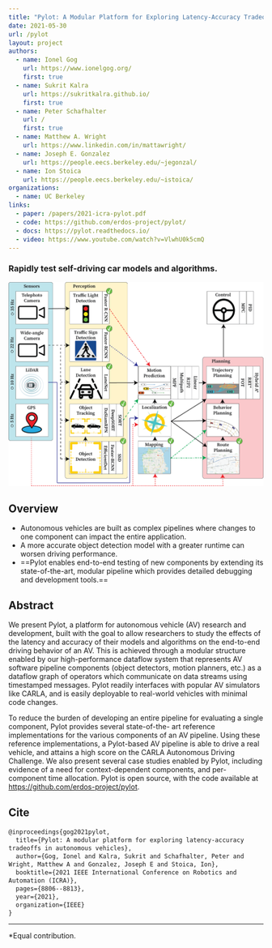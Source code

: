 ```yaml
---
title: "Pylot: A Modular Platform for Exploring Latency-Accuracy Tradeoffs in Autonomous Vehicles"
date: 2021-05-30
url: /pylot
layout: project
authors:
  - name: Ionel Gog
    url: https://www.ionelgog.org/
    first: true
  - name: Sukrit Kalra
    url: https://sukritkalra.github.io/
    first: true
  - name: Peter Schafhalter
    url: /
    first: true
  - name: Matthew A. Wright
    url: https://www.linkedin.com/in/mattawright/
  - name: Joseph E. Gonzalez
    url: https://people.eecs.berkeley.edu/~jegonzal/
  - name: Ion Stoica
    url: https://people.eecs.berkeley.edu/~istoica/
organizations:
  - name: UC Berkeley
links:
  - paper: /papers/2021-icra-pylot.pdf
  - code: https://github.com/erdos-project/pylot/
  - docs: https://pylot.readthedocs.io/
  - video: https://www.youtube.com/watch?v=VlwhU0k5cmQ
---
```


### Rapidly test self-driving car models and algorithms.

![Pylot Pipeline](asset-4.png "asdf")

## Overview

- Autonomous vehicles are built as complex pipelines where changes to one
  component can impact the entire application.
- A more accurate object detection model with a greater runtime can worsen
  driving performance.
- ==Pylot enables end-to-end testing of new components by extending its
  state-of-the-art, modular pipeline which provides detailed debugging and
  development tools.==

## Abstract

We present Pylot, a platform for autonomous vehicle (AV) research and
development, built with the goal to allow researchers to study the effects of
the latency and accuracy of their models and algorithms on the end-to-end
driving behavior of an AV. This is achieved through a modular structure enabled
by our high-performance dataflow system that represents AV software pipeline
components (object detectors, motion planners, etc.) as a dataflow graph of
operators which communicate on data streams using timestamped messages. Pylot
readily interfaces with popular AV simulators like CARLA, and is easily
deployable to real-world vehicles with minimal code changes.

To reduce the burden of developing an entire pipeline for evaluating a single
component, Pylot provides several state-of-the- art reference implementations
for the various components of an AV pipeline. Using these reference
implementations, a Pylot-based AV pipeline is able to drive a real vehicle, and
attains a high score on the CARLA Autonomous Driving Challenge. We also present
several case studies enabled by Pylot, including evidence of a need for
context-dependent components, and per-component time allocation. Pylot is open
source, with the code available at https://github.com/erdos-project/pylot.

## Cite
```
@inproceedings{gog2021pylot,
  title={Pylot: A modular platform for exploring latency-accuracy tradeoffs in autonomous vehicles},
  author={Gog, Ionel and Kalra, Sukrit and Schafhalter, Peter and Wright, Matthew A and Gonzalez, Joseph E and Stoica, Ion},
  booktitle={2021 IEEE International Conference on Robotics and Automation (ICRA)},
  pages={8806--8813},
  year={2021},
  organization={IEEE}
}
```

---
*Equal contribution.